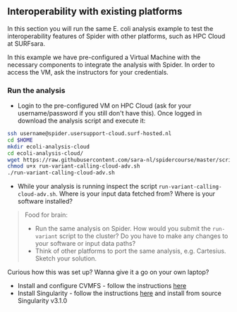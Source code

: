 ## Interoperability with existing platforms 

In this section you will run the same E. coli analysis example to test the interoperability features of Spider with other platforms, such as HPC Cloud at SURFsara.

In this example we have pre-configured a Virtual Machine with the necessary components to integrate the analysis with Spider. In order to access the VM, ask the instructors for your credentials. 

### Run the analysis

* Login to the pre-configured VM on HPC Cloud (ask for your username/password if you still don't have this). Once logged in download the analysis script and execute it:

```sh
ssh username@spider.usersupport-cloud.surf-hosted.nl 
cd $HOME
mkdir ecoli-analysis-cloud
cd ecoli-analysis-cloud/
wget https://raw.githubusercontent.com/sara-nl/spidercourse/master/scripts/run-variant-calling-cloud-adv.sh
chmod u+x run-variant-calling-cloud-adv.sh
./run-variant-calling-cloud-adv.sh
```

* While your analysis is running inspect the script `run-variant-calling-cloud-adv.sh`. Where is your input data fetched from? Where is your software installed?

> Food for brain:
> - Run the same analysis on Spider. How would you submit the `run-variant` script to the cluster? Do you have to make any changes to your software or input data paths?  
> - Think of other platforms to port the same analysis, e.g. Cartesius. Sketch your solution.

Curious how this was set up? Wanna give it a go on your own laptop?
 - Install and configure CVMFS - follow the instructions [here](http://doc.grid.surfsara.nl/en/latest/Pages/Advanced/softdrive_on_laptop.html#softdrive-on-laptop)
 - Install Singularity - follow the instructions [here](https://sylabs.io/guides/3.0/user-guide/installation.html) and install from source Singularity v3.1.0

